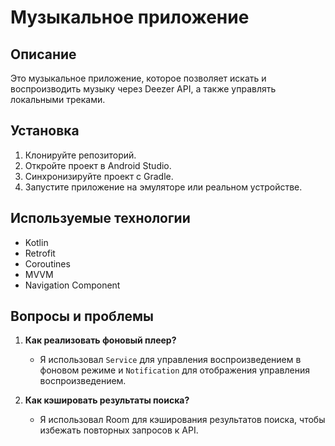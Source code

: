 # Музыкальное приложение

## Описание
Это музыкальное приложение, которое позволяет искать и воспроизводить музыку через Deezer API, а также управлять локальными треками.

## Установка
1. Клонируйте репозиторий.
2. Откройте проект в Android Studio.
3. Синхронизируйте проект с Gradle.
4. Запустите приложение на эмуляторе или реальном устройстве.

## Используемые технологии
- Kotlin
- Retrofit
- Coroutines
- MVVM
- Navigation Component

## Вопросы и проблемы
1. **Как реализовать фоновый плеер?**
   - Я использовал `Service` для управления воспроизведением в фоновом режиме и `Notification` для отображения управления воспроизведением.

2. **Как кэшировать результаты поиска?**
   - Я использовал Room для кэширования результатов поиска, чтобы избежать повторных запросов к API.
